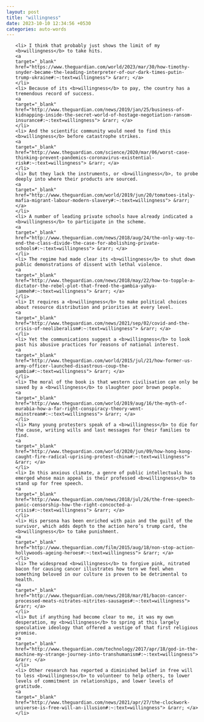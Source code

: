 ```yaml
---
layout: post
title: "willingness"
date: 2023-10-10 12:34:56 +0530
categories: auto-words
---
```

<ol>

    <li> I think that probably just shows the limit of my <b>willingness</b> to take hits.
    <a 
    target="_blank" 
    href="https://www.theguardian.com/world/2023/mar/30/how-timothy-snyder-became-the-leading-interpreter-of-our-dark-times-putin-trump-ukraine#:~:text=willingness"> &rarr; </a>
    </li>
    <li> Because of its <b>willingness</b> to pay, the country has a tremendous record of success.
    <a 
    target="_blank" 
    href="http://www.theguardian.com/news/2019/jan/25/business-of-kidnapping-inside-the-secret-world-of-hostage-negotiation-ransom-insurance#:~:text=willingness"> &rarr; </a>
    </li>
    <li> And the scientific community would need to find this <b>willingness</b> before catastrophe strikes.
    <a 
    target="_blank" 
    href="http://www.theguardian.com/science/2020/mar/06/worst-case-thinking-prevent-pandemics-coronavirus-existential-risk#:~:text=willingness"> &rarr; </a>
    </li>
    <li> But they lack the instruments, or <b>willingness</b>, to probe deeply into where their products are sourced.
    <a 
    target="_blank" 
    href="http://www.theguardian.com/world/2019/jun/20/tomatoes-italy-mafia-migrant-labour-modern-slavery#:~:text=willingness"> &rarr; </a>
    </li>
    <li> A number of leading private schools have already indicated a <b>willingness</b> to participate in the scheme.
    <a 
    target="_blank" 
    href="http://www.theguardian.com/news/2018/aug/24/the-only-way-to-end-the-class-divide-the-case-for-abolishing-private-schools#:~:text=willingness"> &rarr; </a>
    </li>
    <li> The regime had made clear its <b>willingness</b> to shut down public demonstrations of dissent with lethal violence.
    <a 
    target="_blank" 
    href="http://www.theguardian.com/news/2018/may/22/how-to-topple-a-dictator-the-rebel-plot-that-freed-the-gambia-yahya-jammeh#:~:text=willingness"> &rarr; </a>
    </li>
    <li> It requires a <b>willingness</b> to make political choices about resource distribution and priorities at every level.
    <a 
    target="_blank" 
    href="http://www.theguardian.com/news/2021/sep/02/covid-and-the-crisis-of-neoliberalism#:~:text=willingness"> &rarr; </a>
    </li>
    <li> Yet the communications suggest a <b>willingness</b> to look past his abusive practices for reasons of national interest.
    <a 
    target="_blank" 
    href="http://www.theguardian.com/world/2015/jul/21/how-former-us-army-officer-launched-disastrous-coup-the-gambia#:~:text=willingness"> &rarr; </a>
    </li>
    <li> The moral of the book is that western civilisation can only be saved by a <b>willingness</b> to slaughter poor brown people.
    <a 
    target="_blank" 
    href="http://www.theguardian.com/world/2019/aug/16/the-myth-of-eurabia-how-a-far-right-conspiracy-theory-went-mainstream#:~:text=willingness"> &rarr; </a>
    </li>
    <li> Many young protesters speak of a <b>willingness</b> to die for the cause, writing wills and last messages for their families to find.
    <a 
    target="_blank" 
    href="http://www.theguardian.com/world/2020/jun/09/how-hong-kong-caught-fire-radical-uprising-protest-china#:~:text=willingness"> &rarr; </a>
    </li>
    <li> In this anxious climate, a genre of public intellectuals has emerged whose main appeal is their professed <b>willingness</b> to stand up for free speech.
    <a 
    target="_blank" 
    href="http://www.theguardian.com/news/2018/jul/26/the-free-speech-panic-censorship-how-the-right-concocted-a-crisis#:~:text=willingness"> &rarr; </a>
    </li>
    <li> His persona has been enriched with pain and the guilt of the survivor, which adds depth to the action hero’s trump card, the <b>willingness</b> to take punishment.
    <a 
    target="_blank" 
    href="http://www.theguardian.com/film/2015/aug/18/non-stop-action-hollywoods-ageing-heroes#:~:text=willingness"> &rarr; </a>
    </li>
    <li> The widespread <b>willingness</b> to forgive pink, nitrated bacon for causing cancer illustrates how torn we feel when something beloved in our culture is proven to be detrimental to health.
    <a 
    target="_blank" 
    href="http://www.theguardian.com/news/2018/mar/01/bacon-cancer-processed-meats-nitrates-nitrites-sausages#:~:text=willingness"> &rarr; </a>
    </li>
    <li> But if anything had become clear to me, it was my own desperation, my <b>willingness</b> to spring at this largely speculative ideology that offered a vestige of that first religious promise.
    <a 
    target="_blank" 
    href="http://www.theguardian.com/technology/2017/apr/18/god-in-the-machine-my-strange-journey-into-transhumanism#:~:text=willingness"> &rarr; </a>
    </li>
    <li> Other research has reported a diminished belief in free will to less <b>willingness</b> to volunteer to help others, to lower levels of commitment in relationships, and lower levels of gratitude.
    <a 
    target="_blank" 
    href="http://www.theguardian.com/news/2021/apr/27/the-clockwork-universe-is-free-will-an-illusion#:~:text=willingness"> &rarr; </a>
    </li>